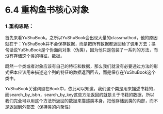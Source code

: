 # 6.4 重构鱼书核心对象

### 1.重构思路：
首先来看YuShuBook。之所以YuShuBook会出现大量的classmathod，他的原因就在于：YuShuBook并不会保存数据，而是把所有数据都返回给了调用方去；换句话说YuShuBook是个伪面向对象（伪类），因为他只是包装了一系列的方法，而没有存储这个类的特征，数据。

既然一个类或者对象应该有自己的特征和数据，那么我们就没有必要通过方法的形式把本应该用来描述这个列的特征的数据返回回去，而是保存在YuShuBook这个类中。

YuShuBook关键词缀在Book中，依此可以知道，我们这个类是用来描述书籍的，而search_by_isbn，search_by_key这些方法返回的就是关于书籍的数据，所以我们完全可以用这个方法所返回的数据来描述类本身，把他存储到类的内部，而不是返回到外部去（保持类的内聚性）

